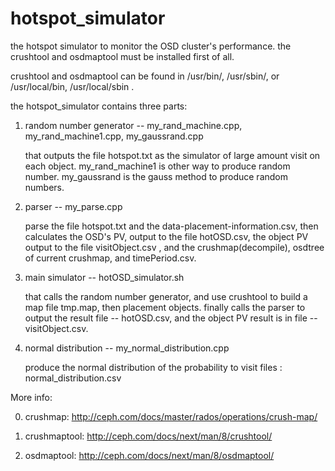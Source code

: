 hotspot_simulator
=================

the hotspot simulator to monitor the OSD cluster's performance.
the crushtool and osdmaptool must be installed first of all.

crushtool and osdmaptool can be found in /usr/bin/, /usr/sbin/, or /usr/local/bin, /usr/local/sbin .

the hotspot_simulator contains three parts:

1. random number generator -- my_rand_machine.cpp, my_rand_machine1.cpp, my_gaussrand.cpp

   that outputs the file hotspot.txt as the simulator of large amount visit on each object.
   my_rand_machine1 is other way to produce random number.
   my_gaussrand is the gauss method to produce random numbers.
   
2. parser -- my_parse.cpp

   parse the file hotspot.txt and the data-placement-information.csv, then calculates the OSD's PV, 
   output to the file hotOSD.csv, the object PV output to the file visitObject.csv , 
   and the crushmap(decompile), osdtree of current crushmap, and timePeriod.csv.

3. main simulator -- hotOSD_simulator.sh

   that calls the random number generator, and use crushtool to build a map file tmp.map, then placement objects.
   finally calls the parser to output the result file -- hotOSD.csv, and the object PV result is in file -- visitObject.csv.

4. normal distribution -- my_normal_distribution.cpp

   produce the normal distribution of the probability to visit files : normal_distribution.csv

More info:

0. crushmap: http://ceph.com/docs/master/rados/operations/crush-map/

1. crushmaptool: http://ceph.com/docs/next/man/8/crushtool/

2. osdmaptool: http://ceph.com/docs/next/man/8/osdmaptool/
